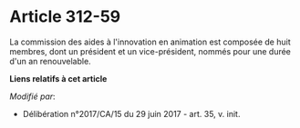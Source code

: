 # Article 312-59

La commission des aides à l'innovation en animation est composée de huit membres, dont un président et un vice-président,
nommés pour une durée d'un an renouvelable.

**Liens relatifs à cet article**

_Modifié par_:

  - Délibération n°2017/CA/15 du 29 juin 2017 - art. 35, v. init.
